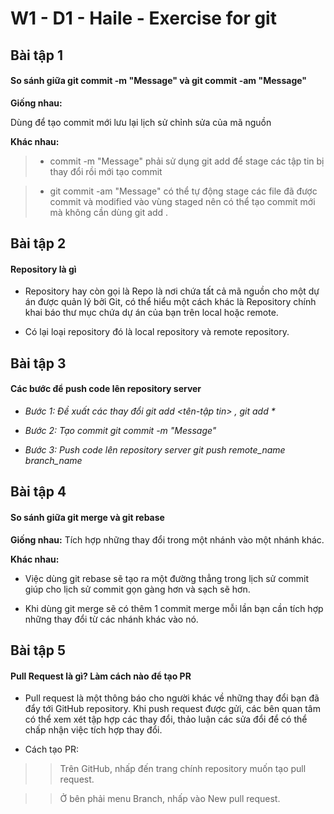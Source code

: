 # W1 - D1 - Haile - Exercise for git
## Bài tập 1
#### So sánh giữa git commit -m "Message" và git commit -am "Message"

__Giống nhau:__

Dùng để tạo commit mới lưu lại lịch sử chỉnh sửa của mã nguồn

__Khác nhau:__

> * commit -m "Message" phải sử dụng git add để stage các tập tin bị thay đổi rồi mới tạo commit

> * git commit -am "Message" có thể tự động stage các file đã được commit và modified vào vùng staged nên có thể tạo commit mới mà không cần dùng git add .

## Bài tập 2
#### Repository là gì

* Repository hay còn gọi là Repo là nơi chứa tất cả mã nguồn cho một dự án được quản lý bởi Git, có thể hiểu một cách khác là Repository chính khai báo thư mục chứa dự án của bạn trên local hoặc remote.

* Có lại loại repository đó là local repository và remote repository.

## Bài tập 3
#### Các bước để push code lên repository server
* _Bước 1: Đề xuất các thay đổi git add <tên-tập tin> , git add *_

* _Bước 2: Tạo commit git commit -m "Message"_

* _Bước 3: Push code lên repository server git push remote_name branch_name_

## Bài tập 4
#### So sánh giữa git merge và git rebase
__Giống nhau:__
Tích hợp những thay đổi trong một nhánh vào một nhánh khác.

__Khác nhau:__

* Việc dùng git rebase sẽ tạo ra một đường thẳng trong lịch sử commit giúp cho lịch sử commit gọn gàng hơn và sạch sẽ hơn.

* Khi dùng git merge sẽ có thêm 1 commit merge mỗi lần bạn cần tích hợp những thay đổi từ các nhánh khác vào nó.

## Bài tập 5
#### Pull Request là gì? Làm cách nào để tạo PR
* Pull request là một thông báo cho người khác về những thay đổi bạn đã đẩy tới GitHub repository. Khi push request được gửi, các bên quan tâm có thể xem xét tập hợp các thay đổi, thảo luận các sửa đổi để có thể chấp nhận việc tích hợp thay đổi.

* Cách tạo PR:

> >Trên GitHub, nhấp đến trang chính repository muốn tạo pull request.

> >Ở bên phải menu Branch, nhấp vào New pull request.
